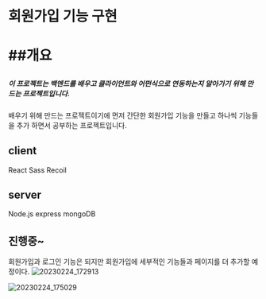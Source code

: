 <h1>회원가입 기능 구현<h1>
 
 ##개요
 
 ##### 이 프로젝트는 백엔드를 배우고 클라이언트와 어떤식으로 연동하는지 알아가기 위해 만드는 프로젝트입니다.
 배우기 위해 만드는 프로젝트이기에 먼저 간단한 회원가입 기능을 만들고 하나씩 기능들을 추가 하면서 공부하는
 프로젝트입니다.
 
 <h2>client</h2>
 
React Sass Recoil

## server

Node.js express mongoDB
 
## 진행중~
 
 회원가입과 로그인 기능은 되지만 회원가입에 세부적인 기능들과 페이지를 더 추가할 예정이다.
![20230224_172913](https://user-images.githubusercontent.com/123912121/221130478-bcde8c74-a876-4340-8e13-9240a551b691.png)
 
 ![20230224_175029](https://user-images.githubusercontent.com/123912121/221134402-22940821-0d03-45df-a1c4-83df2b003f07.png)

